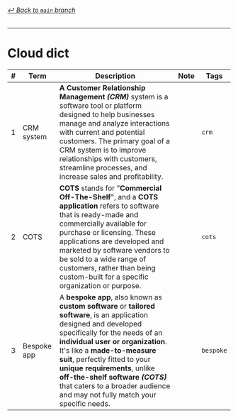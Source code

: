 ###### [_↩ Back to `main` branch_](https://github.com/cuongpiger/cloud)

<hr>


# Cloud dict

|#|Term|Description|Note|Tags|
|-|-|-|-|-|
|1|CRM system|**A Customer Relationship Management _(CRM)_** system is a software tool or platform designed to help businesses manage and analyze interactions with current and potential customers. The primary goal of a CRM system is to improve relationships with customers, streamline processes, and increase sales and profitability.||`crm`|
|2|COTS|**COTS** stands for "**Commercial Off-The-Shelf**", and a **COTS application** refers to software that is ready-made and commercially available for purchase or licensing. These applications are developed and marketed by software vendors to be sold to a wide range of customers, rather than being custom-built for a specific organization or purpose.||`cots`|
|3|Bespoke app|A **bespoke app**, also known as **custom software** or **tailored software**, is an application designed and developed specifically for the needs of an **individual user or organization**. It's like a **made-to-measure suit**, perfectly fitted to your **unique requirements**, unlike **off-the-shelf software _(COTS)_** that caters to a broader audience and may not fully match your specific needs.||`bespoke`|